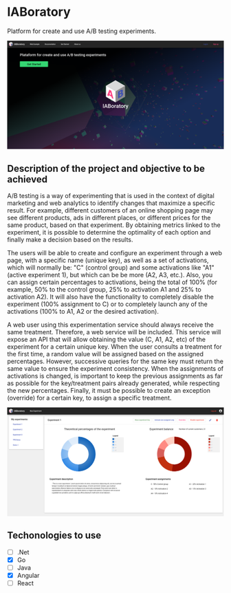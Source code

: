 # lABoratory
Platform for create and use A/B testing experiments.

![Home page](screenshots/Screenshot1.png)

## Description of the project and objective to be achieved
A/B testing is a way of experimenting that is used in the context of digital marketing and web analytics to identify changes that maximize a specific result. For example, different customers of an online shopping page may see different products, ads in different places, or different prices for the same product, based on that experiment. By obtaining metrics linked to the experiment, it is possible to determine the optimality of each option and finally make a decision based on the results.

The users will be able to create and configure an experiment through a web page, with a specific name (unique key), as well as a set of activations, which will normally be: "C" (control group) and some activations like "A1" (active experiment 1), but which can be be more (A2, A3, etc.). Also, you can assign certain percentages to activations, being the total of 100% (for example, 50% to the control group, 25% to activation A1 and 25% to activation A2). It will also have the functionality to completely disable the experiment (100% assignment to C) or to completely launch any of the activations (100% to A1, A2 or the desired activation).

A web user using this experimentation service should always receive the same treatment. Therefore, a web service will be included. This service will expose an API that will allow obtaining the value (C, A1, A2, etc) of the experiment for a certain unique key. When the user consults a treatment for the first time, a random value will be assigned based on the assigned percentages. However, successive queries for the same key must return the same value to ensure the experiment consistency. When the assignments of activations is changed, is important to keep the previous assignments as far as possible for the key/treatment pairs already generated, while respecting the new percentages. Finally, it must be possible to create an exception (override) for a certain key, to assign a specific treatment.

![Experiments](screenshots/Screenshot2.png)

## Techonologies to use
 - [ ] .Net
 - [x] Go
 - [ ] Java
 - [x] Angular
 - [ ] React
